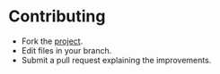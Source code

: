 # Contributing

* Fork the [project](https://github.com/m1k1o/neko).
* Edit files in your branch.
* Submit a pull request explaining the improvements.
